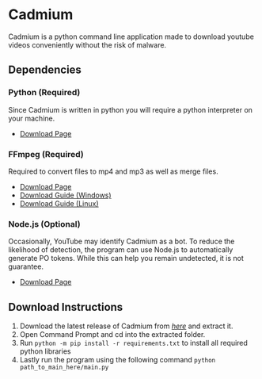 # Cadmium

Cadmium is a python command line application made to download youtube videos conveniently without the risk of malware.

## Dependencies

### Python (Required)
Since Cadmium is written in python you will require a python interpreter on your machine. 

* [Download Page](https://www.python.org/downloads/)

### FFmpeg (Required)
Required to convert files to mp4 and mp3 as well as merge files.

* [Download Page](https://ffmpeg.org/download.html) 
* [Download Guide (Windows)](https://www.youtube.com/watch?v=IECI72XEox0&ab_channel=TroubleChute)
* [Download Guide (Linux)](https://www.youtube.com/watch?v=gyf-AekgQL0)

### Node.js (Optional)
Occasionally, YouTube may identify Cadmium as a bot. To reduce the likelihood of detection, the program can use Node.js to automatically generate PO tokens. While this can help you remain undetected, it is not guarantee.

* [Download Page](https://nodejs.org/) 

## Download Instructions

1. Download the latest release of Cadmium from [*here*](https://github.com/Jodenee/Cadmium/releases) and extract it.
2. Open Command Prompt and cd into the extracted folder.
3. Run `python -m pip install -r requirements.txt` to install all required python libraries 
4. Lastly run the program using the following command `python path_to_main_here/main.py`
